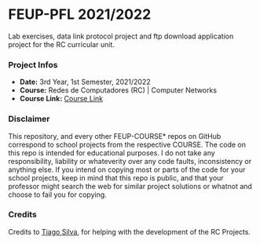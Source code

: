 # FEUP-PFL 2021/2022
Lab exercises, data link protocol project and ftp download application project for the RC curricular unit.

### Project Infos
* **Date:** 3rd Year, 1st Semester, 2021/2022
* **Course:** Redes de Computadores (RC) | Computer Networks
* **Course Link:** [Course Link](https://sigarra.up.pt/feup/pt/ucurr_geral.ficha_uc_view?pv_ocorrencia_id=484435)

### Disclaimer
This repository, and every other FEUP-COURSE* repos on GitHub correspond to school projects from the respective COURSE. The code on this repo is intended for educational purposes. I do not take any responsibility, liability or whateverity over any code faults, inconsistency or anything else. If you intend on copying most or parts of the code for your school projects, keep in mind that this repo is public, and that your professor might search the web for similar project solutions or whatnot and choose to fail you for copying.

### Credits
Credits to [Tiago Silva](https://github.com/TiagoCaldaSilva), for helping with the development of the RC Projects.
